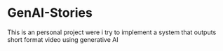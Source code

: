 # GenAI-Stories
This is an personal project were i try to implement a system that outputs short format video using generative AI
